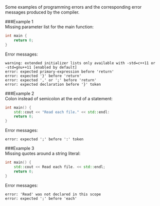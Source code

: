 Some examples of programming errors and the corresponding error messages produced by the compiler.  

###Example 1  
Missing parameter list for the main function:
```cpp
int main {
    return 0;
}
```
Error messages:  
```
warning: extended initializer lists only available with -std=c++11 or -std=gnu++11 [enabled by default]  
error: expected primary-expression before 'return'  
error: expected '}' before 'return'  
error: expected ',' or ';' before 'return'  
error: expected declaration before '}' token  
```
###Example 2  
Colon instead of semicolon at the end of a statement:  
```cpp
int main() {
    std::cout << "Read each file." << std::endl:
    return 0;
}
```
Error messages:
```
error: expected ';' before ':' token  
```
###Example 3  
Missing quotes around a string literal:  
```cpp
int main() {
    std::cout << Read each file. << std::endl;
    return 0;
}
```
Error messages:  
```
error: 'Read' was not declared in this scope
error: expected ';' before 'each'
```
